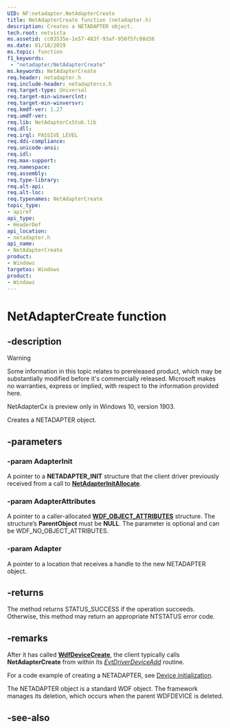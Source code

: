 ```yaml
---
UID: NF:netadapter.NetAdapterCreate
title: NetAdapterCreate function (netadapter.h)
description: Creates a NETADAPTER object.
tech.root: netvista
ms.assetid: cc03535e-1e57-483f-93af-950f5fc08d36
ms.date: 01/18/2019
ms.topic: function
f1_keywords:
 - "netadapter/NetAdapterCreate"
ms.keywords: NetAdapterCreate
req.header: netadapter.h
req.include-header: netadaptercx.h
req.target-type: Universal
req.target-min-winverclnt:
req.target-min-winversvr:
req.kmdf-ver: 1.27
req.umdf-ver:
req.lib: NetAdapterCxStub.lib
req.dll:
req.irql: PASSIVE_LEVEL
req.ddi-compliance:
req.unicode-ansi:
req.idl:
req.max-support:
req.namespace:
req.assembly:
req.type-library: 
req.alt-api:
req.alt-loc:
req.typenames: NetAdapterCreate
topic_type: 
- apiref
api_type: 
- HeaderDef
api_location:
- netadapter.h
api_name: 
- NetAdapterCreate
product:
- Windows
targetos: Windows
product:
- Windows
---
```


# NetAdapterCreate function


## -description

> [!WARNING]
> Some information in this topic relates to prereleased product, which may be substantially modified before it's commercially released. Microsoft makes no warranties, express or implied, with respect to the information provided here.
>
> NetAdapterCx is preview only in Windows 10, version 1903.

Creates a NETADAPTER object.

## -parameters

### -param AdapterInit

A pointer to a **NETADAPTER_INIT** structure that the client driver previously received from a call to [**NetAdapterInitAllocate**](nf-netadapter-netadapterinitallocate.md).

### -param AdapterAttributes

A pointer to a caller-allocated [**WDF_OBJECT_ATTRIBUTES**](../wdfobject/ns-wdfobject-_wdf_object_attributes.md) structure. The structure’s **ParentObject** must be **NULL**. The parameter is optional and can be WDF_NO_OBJECT_ATTRIBUTES.

### -param Adapter

A pointer to a location that receives a handle to the new NETADAPTER object.

## -returns

The method returns STATUS_SUCCESS if the operation succeeds. Otherwise, this method may return an appropriate NTSTATUS error code.

## -remarks

After it has called [**WdfDeviceCreate**](../wdfdevice/nf-wdfdevice-wdfdevicecreate.md), the client typically calls **NetAdapterCreate** from within its [*EvtDriverDeviceAdd*](../wdfdriver/nc-wdfdriver-evt_wdf_driver_device_add.md) routine.

For a code example of creating a NETADAPTER, see [Device initialization](https://docs.microsoft.com/windows-hardware/drivers/netcx/device-initialization).

The NETADAPTER object is a standard WDF object. The framework manages its deletion, which occurs when the parent WDFDEVICE is deleted.

## -see-also

